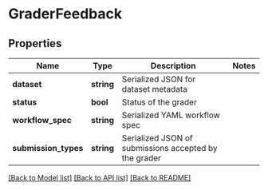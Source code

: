 # GraderFeedback

## Properties
Name | Type | Description | Notes
------------ | ------------- | ------------- | -------------
**dataset** | **string** | Serialized JSON for dataset metadata | 
**status** | **bool** | Status of the grader | 
**workflow_spec** | **string** | Serialized YAML workflow spec | 
**submission_types** | **string** | Serialized JSON of submissions accepted by the grader | 

[[Back to Model list]](../README.md#documentation-for-models) [[Back to API list]](../README.md#documentation-for-api-endpoints) [[Back to README]](../README.md)



